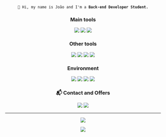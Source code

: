 
<p align="center"> 
 <code> 👋 Hi, my name is João and I'm a <strong>Back-end Developer Student.</strong> </code>
</p>

<h3 align="center">Main tools</h3>
 
 <p align="center">
 <img src="https://img.shields.io/badge/Java-ED8B00?style=for-the-badge&logo=java&logoColor=white">
 <img src="https://img.shields.io/badge/Spring-6DB33F?style=for-the-badge&logo=spring&logoColor=white">
 <img src="https://img.shields.io/badge/git-%23F05033.svg?style=for-the-badge&logo=git&logoColor=white">
 </p> 

<h3 align="center">Other tools</h3>
<p align="center"> 
 <img src= "https://img.shields.io/badge/JavaScript-323330?style=for-the-badge&logo=javascript&logoColor=F7DF1E">
 <img src="https://img.shields.io/badge/HTML5-E34F26?style=for-the-badge&logo=html5&logoColor=white">
 <img src="https://img.shields.io/badge/CSS3-1572B6?style=for-the-badge&logo=css3&logoColor=white">
 <img src="https://img.shields.io/badge/Sass-CC6699?style=for-the-badge&logo=sass&logoColor=white">
</p>
  

<h3 align="center">Environment</h3>
<p align="center">
<img src="https://img.shields.io/badge/IntelliJ_IDEA-000000.svg?style=for-the-badge&logo=intellij-idea&logoColor=white">
<img src="https://img.shields.io/badge/Visual%20Studio%20Code-0078d7.svg?style=for-the-badge&logo=visual-studio-code&logoColor=white">
<img src="https://img.shields.io/badge/github-%23121011.svg?style=for-the-badge&logo=github&logoColor=white">
<img src="https://img.shields.io/badge/Ubuntu-E95420?style=for-the-badge&logo=ubuntu&logoColor=white">
</p>
 
<h3 align="center"> 📬 Contact and Offers </h3>
<p align="center">
 <a href="mailto:dev.joaovidal@gmail.com?subject=Hello João! from GitHub"><img src="https://img.shields.io/badge/Gmail-D14836?style=for-the-badge&logo=gmail&logoColor=white"></a>
 <a href="https://www.linkedin.com/in/joaovidalnt/" target="_blank"><img src="https://img.shields.io/badge/linkedin-%230077B5.svg?style=for-the-badge&logo=linkedin&logoColor=white"></a>
</p>

<hr>

<p align="center">
<a href="https://github.com/JOAOVIDALNT/JOAOVIDALNT"> 
<img src="https://github-readme-stats.vercel.app/api?username=JOAOVIDALNT&show_icons=true&theme=radical" />
</a>
</p>

<p align="center">
<a href="https://github.com/JOAOVIDALNT/JOAOVIDALNT"> 
<img src="https://github-readme-stats.vercel.app/api/top-langs/?username=JOAOVIDALNT&layout=compact&theme=radical" />
</a>
</p>


<!-- [![João GitHub stats](https://github-readme-stats.vercel.app/api?username=JOAOVIDALNT&show_icons=true&theme=radical)](https://https://github.com/JOAOVIDALNT/JOAOVIDALNT) -->

<!--  -->
<!-- [![Top Langs](https://github-readme-stats.vercel.app/api/top-langs/?username=JOAOVIDALNT&layout=compact&theme=radical)](https://github.com/JOAOVIDALNT/JOAOVIDALNT) -->
